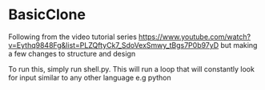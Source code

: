 # BasicClone

Following from the video tutorial series https://www.youtube.com/watch?v=Eythq9848Fg&list=PLZQftyCk7_SdoVexSmwy_tBgs7P0b97yD but making a few changes to structure and design


To run this, simply run shell.py. This will run a loop that will constantly look for input similar to any other language e.g python
